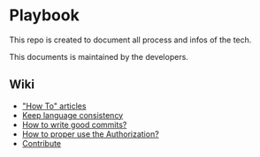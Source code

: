 # Playbook

This repo is created to document all process and infos of the tech.

This documents is maintained by the developers.

## Wiki

- ["How To" articles](https://github.com/pontte/playbook/blob/master/Wiki/README.md)
- [Keep language consistency](https://github.com/pontte/playbook/blob/master/Wiki/articles/keep_language_consistency.md)
- [How to write good commits?](https://github.com/pontte/playbook/blob/master/Wiki/articles/how_to_write_good_commits.md)
- [How to proper use the Authorization?](https://github.com/pontte/playbook/tree/master/Architecture/Torre/Authorization)
- [Contribute](https://github.com/pontte/playbook/blob/master/Wiki/articles/how_to_contribute.md)
